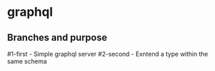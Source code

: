 # graphql

## Branches and purpose

#1-first - Simple graphql server
#2-second -  Exntend a type within the same schema
